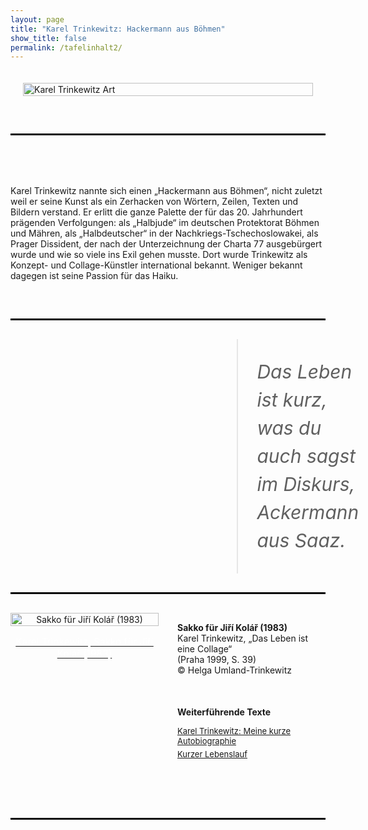 ```yaml
---
layout: page
title: "Karel Trinkewitz: Hackermann aus Böhmen"
show_title: false
permalink: /tafelinhalt2/
---
```


<div style="display: flex; align-items: center; justify-content: center; margin-bottom: 40px;">
  <img src="{{ 'img/Trinkewitz_Headlines/Trinkewitz_Headlines-2.jpg' | absolute_url }}" alt="Karel Trinkewitz Art" style="width: 100%; max-width: 1210px; margin: 20px">
</div>

<hr style="border-top: 2px solid #000; margin-top: 0; margin-bottom: 80px;">

<p>
  Karel Trinkewitz nannte sich einen „Hackermann aus Böhmen“, nicht zuletzt weil er seine Kunst als ein Zerhacken von Wörtern, Zeilen, Texten und Bildern verstand. Er erlitt die ganze Palette der für das 20. Jahrhundert prägenden Verfolgungen: als „Halbjude“ im deutschen Protektorat Böhmen und Mähren, als „Halbdeutscher“ in der Nachkriegs-Tschechoslowakei, als Prager Dissident, der nach der Unterzeichnung der Charta 77 ausgebürgert wurde und wie so viele ins Exil gehen musste. Dort wurde Trinkewitz als Konzept- und Collage-Künstler international bekannt. Weniger bekannt dagegen ist seine Passion für das Haiku.
</p>

<hr style="border-top: 2px solid #000; margin-top: 60px; margin-bottom: 30px;">

<!-- Blockquote Section -->
<div style="display: flex; align-items: right; margin-bottom: 30px; padding-right: 15px; margin-left: 60%; width: 36.4%;">
  <blockquote style="font-style: italic; line-height: 1.3em; text-align: left; margin:0 2em; font-size: 30px;">
    <p style="font-size: 30px; line-height: 1.5em;">
      Das Leben ist kurz, <br>
      was du auch sagst <br>
      im Diskurs, <br>
      Ackermann aus Saaz.
    </p>
  </blockquote>
</div>

<hr style="border-top: 2px solid #000; margin-top: 10px; margin-bottom: 30px;">

<!-- Image and Text Section with Hover Effect -->
<div style="display: flex; justify-content: space-between; align-items: flex-start; margin-bottom: 80px;">
  <div style="flex: 1; text-align: center;">
    <div class="inhalt_hovereffect" style="position: relative; display: inline-block;">
      <a href="{{ '/trinkewitz/tafel2/' | absolute_url }}">
        <img src="{{ '/img/derivatives/iiif/images/tafel2/full/1140,/0/default.jpg' | absolute_url }}" alt="Sakko für Jiří Kolář (1983)" style="width: 100%; max-width: 600px; height: auto;">
        <div class="inhalt_overlay">
          <div class="inhalt_info">
            <p style="color: #ffffff; font-size: 1.1em;">Karel Trinkewitz, Sakko für Jiří Kolář (1983)</p>
          </div>
        </div>
      </a>
    </div>
  </div>
  <div style="flex: 1; padding-left: 30px; padding-top: 15px;">
    <p style="margin: 0;">
      <strong>Sakko für Jiří Kolář (1983)</strong><br>
      Karel Trinkewitz, „Das Leben ist eine Collage“<br>
      (Praha 1999, S. 39)<br>
      © Helga Umland-Trinkewitz
    </p>
    <p style="margin-top: 50px;"><strong>Weiterführende Texte</strong><br>
      <ul style="list-style-type: none; padding: 0;">
        <li style="margin-bottom: 5px; font-size: 13px; font-weight: 400;"><a href="{{ '/vertiefung-tafel-2-meine-kurze-autobiographie' | relative_url }}">Karel Trinkewitz: Meine kurze Autobiographie</a></li>
        <li style="margin-bottom: 10px; font-size: 13px; font-weight: 400;"><a href="{{ '/vertiefung-tafel-2-tabellarischer-lebenslauf' | relative_url }}">Kurzer Lebenslauf</a></li>
      </ul>
    </p>
  </div>
</div>

<hr style="border-top: 2px solid #000; margin-top: 60px; margin-bottom: 80px;">
